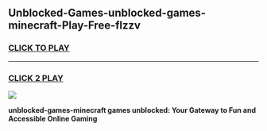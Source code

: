 
## Unblocked-Games-unblocked-games-minecraft-Play-Free-flzzv
<h3>
<a href="https://premium76.site?title=unblocked-games-minecraft&ref=23A">CLICK TO PLAY</a></h3>
<hr>

<h3>
<a href="https://premium76.site?title=unblocked-games-minecraft&ref=23A">CLICK 2 PLAY</a>
  
</h3>

<a href="https://premium76.site?title=unblocked-games-minecraft&ref=23A"><img src="https://clearcache.store/games.png"></a>


**unblocked-games-minecraft games unblocked: Your Gateway to Fun and Accessible Online Gaming**
